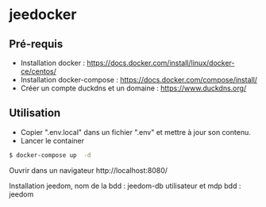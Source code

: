# jeedocker

## Pré-requis

* Installation docker : https://docs.docker.com/install/linux/docker-ce/centos/
* Installation docker-compose : https://docs.docker.com/compose/install/
* Créer un compte duckdns et un domaine : https://www.duckdns.org/

## Utilisation
 
* Copier ".env.local" dans un fichier ".env" et mettre à jour son contenu.
* Lancer le container

```sh
$ docker-compose up  -d 
```

Ouvrir dans un navigateur http://localhost:8080/

Installation jeedom, 
nom de la bdd : jeedom-db
utilisateur et mdp bdd : jeedom
